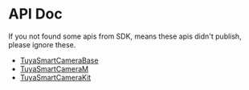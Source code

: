 # API Doc

If you not found some apis from SDK, means these apis didn't publish, please ignore these.

* [TuyaSmartCameraBase](./api/TuyaSmartCameraBase-en.html)
* [TuyaSmartCameraM](./api/TuyaSmartCameraM-en.html)
* [TuyaSmartCameraKit](./api/TuyaSmartCameraKit-en.html)

